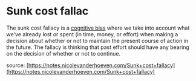 # Sunk cost fallac

The sunk cost fallacy is a [cognitive bias](https://notes.nicolevanderhoeven.com/Cognitive+Biases) where we take into account what we've already lost or spent (in time, money, or effort) when making a decision about whether or not to maintain the present course of action in the future. The fallacy is thinking that past effort should have any bearing on the decision of whether or not to continue.

source: [https://notes.nicolevanderhoeven.com/Sunk+cost+fallacy](https://notes.nicolevanderhoeven.com/Sunk+cost+fallacy)

